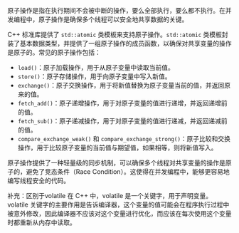 原子操作是指在执行期间不会被中断的操作，要么全部执行，要么都不执行。在并发编程中，原子操作是确保多个线程可以安全地共享数据的关键。

C++ 标准库提供了 `std::atomic` 类模板来支持原子操作。`std::atomic` 类模板封装了基本数据类型，并提供了一组原子操作的成员函数，以确保对共享变量的操作是原子的。常见的原子操作包括：

- `load()`：原子加载操作，用于从原子变量中读取当前值。
- `store()`：原子存储操作，用于向原子变量中写入新值。
- `exchange()`：原子交换操作，用于将新值替换为原子变量当前的值，并返回原来的值。
- `fetch_add()`：原子递增操作，用于对原子变量的值进行递增，并返回递增前的值。
- `fetch_sub()`：原子递减操作，用于对原子变量的值进行递减，并返回递减前的值。
- `compare_exchange_weak()` 和 `compare_exchange_strong()`：原子比较和交换操作，用于比较原子变量的当前值与期望值，如果相等，则将新值写入。

原子操作提供了一种轻量级的同步机制，可以确保多个线程对共享变量的操作是原子的，避免了竞态条件（Race Condition）。这使得在并发编程中，能够更容易地编写线程安全的代码。




补充：区别于volatile
在 C++ 中，volatile 是一个关键字，用于声明变量。volatile 关键字的主要作用是告诉编译器，这个变量的值可能会在程序执行过程中被意外修改，因此编译器不应该对这个变量进行优化，而应该在每次使用这个变量时都重新从内存中读取。
